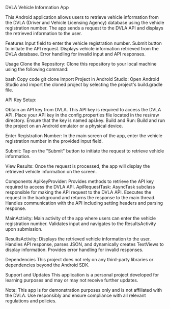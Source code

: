 DVLA Vehicle Information App

This Android application allows users to retrieve vehicle information from the DVLA (Driver and Vehicle Licensing Agency) database using the vehicle registration number. The app sends a request to the DVLA API and displays the retrieved information to the user.

Features
Input field to enter the vehicle registration number.
Submit button to initiate the API request.
Displays vehicle information retrieved from the DVLA database.
Error handling for invalid input and API responses.

Usage
Clone the Repository: Clone this repository to your local machine using the following command:

bash
Copy code
git clone <repository-url>
Import Project in Android Studio: Open Android Studio and import the cloned project by selecting the project's build.gradle file.

API Key Setup:

Obtain an API key from DVLA. This API key is required to access the DVLA API.
Place your API key in the config.properties file located in the res/raw directory. Ensure that the key is named api.key.
Build and Run: Build and run the project on an Android emulator or a physical device.

Enter Registration Number: In the main screen of the app, enter the vehicle registration number in the provided input field.

Submit: Tap on the "Submit" button to initiate the request to retrieve vehicle information.

View Results: Once the request is processed, the app will display the retrieved vehicle information on the screen.

Components
ApiKeyProvider: Provides methods to retrieve the API key required to access the DVLA API.
ApiRequestTask: AsyncTask subclass responsible for making the API request to the DVLA API. Executes the request in the background and returns the response to the main thread. Handles communication with the API including setting headers and parsing response.

MainActivity: Main activity of the app where users can enter the vehicle registration number. Validates input and navigates to the ResultsActivity upon submission.

ResultsActivity: Displays the retrieved vehicle information to the user. Handles API response, parses JSON, and dynamically creates TextViews to display information. Provides error handling for invalid responses.

Dependencies
This project does not rely on any third-party libraries or dependencies beyond the Android SDK.

Support and Updates
This application is a personal project developed for learning purposes and may or may not receive further updates.

Note: This app is for demonstration purposes only and is not affiliated with the DVLA. Use responsibly and ensure compliance with all relevant regulations and policies.
